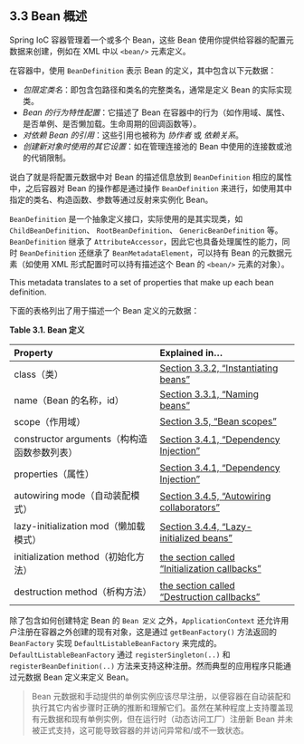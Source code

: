 ## 3.3 Bean 概述

Spring IoC 容器管理着一个或多个 Bean，这些 Bean 使用你提供给容器的配置元数据来创建，例如在 XML 中以 `<bean/>` 元素定义。

在容器中，使用 `BeanDefinition` 表示 Bean 的定义，其中包含以下元数据：

* _包限定类名_：即包含包路径和类名的完整类名，通常是定义 Bean 的实际实现类。
* _Bean 的行为特性配置_：它描述了 Bean 在容器中的行为（如作用域、属性、是否单例、是否懒加载。生命周期的回调函数等）。
* _对依赖 Bean 的引用_：这些引用也被称为 _协作者_ 或 _依赖关系_。
* _创建新对象时使用的其它设置_：如在管理连接池的 Bean 中使用的连接数或池的代销限制。

说白了就是将配置元数据中对 Bean 的描述信息放到 `BeanDefinition` 相应的属性中，之后容器对 Bean 的操作都是通过操作 `BeanDefinition` 来进行，如使用其中指定的类名、构造函数、参数等通过反射来实例化 Bean。

`BeanDefinition` 是一个抽象定义接口，实际使用的是其实现类，如 `ChildBeanDefinition`、 `RootBeanDefinition`、 `GenericBeanDefinition` 等。`BeanDefinition` 继承了 `AttributeAccessor`，因此它也具备处理属性的能力，同时 `BeanDefinition` 还继承了 `BeanMetadataElement`，可以持有 Bean 的元数据元素（如使用 XML 形式配置时可以持有描述这个 Bean 的 `<bean/>` 元素的对象）。

This metadata translates to a set of properties that make up each bean definition.

下面的表格列出了用于描述一个 Bean 定义的元数据：

**Table 3.1. Bean 定义**

| Property | Explained in…​ |
| :--- | :--- |
| class（类） | [Section 3.3.2, “Instantiating beans”](http://docs.spring.io/spring/docs/5.0.0.M4/spring-framework-reference/htmlsingle/#beans-factory-class) |
| name（Bean 的名称，id） | [Section 3.3.1, “Naming beans”](http://docs.spring.io/spring/docs/5.0.0.M4/spring-framework-reference/htmlsingle/#beans-beanname) |
| scope（作用域） | [Section 3.5, “Bean scopes”](http://docs.spring.io/spring/docs/5.0.0.M4/spring-framework-reference/htmlsingle/#beans-factory-scopes) |
| constructor arguments（构构造函数参数列表） | [Section 3.4.1, “Dependency Injection”](http://docs.spring.io/spring/docs/5.0.0.M4/spring-framework-reference/htmlsingle/#beans-factory-collaborators) |
| properties（属性） | [Section 3.4.1, “Dependency Injection”](http://docs.spring.io/spring/docs/5.0.0.M4/spring-framework-reference/htmlsingle/#beans-factory-collaborators) |
| autowiring mode（自动装配模式） | [Section 3.4.5, “Autowiring collaborators”](http://docs.spring.io/spring/docs/5.0.0.M4/spring-framework-reference/htmlsingle/#beans-factory-autowire) |
| lazy-initialization mod（懒加载模式） | [Section 3.4.4, “Lazy-initialized beans”](http://docs.spring.io/spring/docs/5.0.0.M4/spring-framework-reference/htmlsingle/#beans-factory-lazy-init) |
| initialization method（初始化方法） | [the section called “Initialization callbacks”](http://docs.spring.io/spring/docs/5.0.0.M4/spring-framework-reference/htmlsingle/#beans-factory-lifecycle-initializingbean) |
| destruction method（析构方法） | [the section called “Destruction callbacks”](http://docs.spring.io/spring/docs/5.0.0.M4/spring-framework-reference/htmlsingle/#beans-factory-lifecycle-disposablebean) |

除了包含如何创建特定 Bean 的 `Bean 定义` 之外，`ApplicationContext` 还允许用户注册在容器之外创建的现有对象，这是通过 `getBeanFactory()` 方法返回的 `BeanFactory` 实现 `DefaultListableBeanFactory` 来完成的。`DefaultListableBeanFactory` 通过 `registerSingleton(..)` 和 `registerBeanDefinition(..)` 方法来支持这种注册。然而典型的应用程序只能通过元数据 Bean 定义来定义 Bean。

> Bean 元数据和手动提供的单例实例应该尽早注册，以便容器在自动装配和执行其它内省步骤时正确的推断和理解它们。虽然在某种程度上支持覆盖现有元数据和现有单例实例，但在运行时（动态访问工厂）注册新 Bean 并未被正式支持，这可能导致容器的并访问异常和/或不一致状态。
